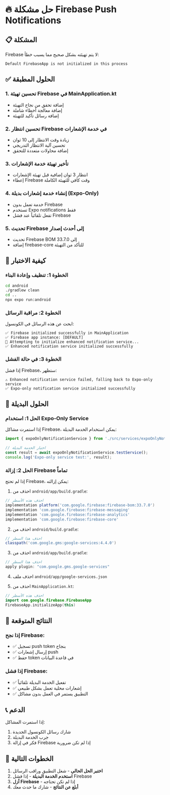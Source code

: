 # 🔥 حل مشكلة Firebase Push Notifications

## 📋 المشكلة
Firebase لا يتم تهيئته بشكل صحيح مما يسبب خطأ:
```
Default FirebaseApp is not initialized in this process
```

## ✅ الحلول المطبقة

### 1. تحسين تهيئة Firebase في MainApplication.kt
- إضافة تحقق من نجاح التهيئة
- إضافة معالجة أخطاء شاملة
- إضافة رسائل تأكيد للتهيئة

### 2. تحسين انتظار Firebase في خدمة الإشعارات
- زيادة وقت الانتظار إلى 10 ثوان
- تحسين آلية الانتظار التدريجي
- إضافة محاولات متعددة للتحقق

### 3. تأخير تهيئة خدمة الإشعارات
- انتظار 3 ثوان إضافية قبل تهيئة الإشعارات
- إعطاء Firebase وقت كافي للتهيئة الكاملة

### 4. إنشاء خدمة إشعارات بديلة (Expo-Only)
- خدمة تعمل بدون Firebase
- تستخدم Expo notifications فقط
- تفعل تلقائياً عند فشل Firebase

### 5. تحديث Firebase إلى أحدث إصدار
- تحديث Firebase BOM إلى 33.7.0
- إضافة firebase-core للتأكد من التهيئة

## 🚀 كيفية الاختبار

### الخطوة 1: تنظيف وإعادة البناء
```bash
cd android
./gradlew clean
cd ..
npx expo run:android
```

### الخطوة 2: مراقبة الرسائل
ابحث عن هذه الرسائل في الكونسول:
```
✅ Firebase initialized successfully in MainApplication
✅ Firebase app instance: [DEFAULT]
🚀 Attempting to initialize enhanced notification service...
✅ Enhanced notification service initialized successfully
```

### الخطوة 3: في حالة الفشل
إذا فشل Firebase، ستظهر:
```
⚠️ Enhanced notification service failed, falling back to Expo-only service
✅ Expo-only notification service initialized successfully
```

## 🔧 الحلول البديلة

### الحل 1: استخدام Expo-Only Service
إذا استمرت مشاكل Firebase، يمكن استخدام الخدمة البديلة:

```typescript
import { expoOnlyNotificationService } from './src/services/expoOnlyNotificationService';

// اختبار الخدمة البديلة
const result = await expoOnlyNotificationService.testService();
console.log('Expo-only service test:', result);
```

### الحل 2: إزالة Firebase تماماً
إذا لم تحتج Firebase، يمكن إزالته:

1. احذف من `android/app/build.gradle`:
```gradle
// احذف هذه الأسطر
implementation platform('com.google.firebase:firebase-bom:33.7.0')
implementation 'com.google.firebase:firebase-messaging'
implementation 'com.google.firebase:firebase-analytics'
implementation 'com.google.firebase:firebase-core'
```

2. احذف من `android/build.gradle`:
```gradle
// احذف هذا السطر
classpath('com.google.gms:google-services:4.4.0')
```

3. احذف من `android/app/build.gradle`:
```gradle
// احذف هذا السطر
apply plugin: "com.google.gms.google-services"
```

4. احذف ملف `android/app/google-services.json`

5. احذف من `MainApplication.kt`:
```kotlin
// احذف هذه الأسطر
import com.google.firebase.FirebaseApp
FirebaseApp.initializeApp(this)
```

## 🎯 النتائج المتوقعة

### إذا نجح Firebase:
- ✅ تسجيل push token بنجاح
- ✅ إرسال إشعارات push
- ✅ حفظ token في قاعدة البيانات

### إذا فشل Firebase:
- ✅ تفعيل الخدمة البديلة تلقائياً
- ✅ إشعارات محلية تعمل بشكل طبيعي
- ✅ التطبيق يستمر في العمل بدون مشاكل

## 📞 الدعم

إذا استمرت المشاكل:
1. شارك رسائل الكونسول الجديدة
2. جرب الخدمة البديلة
3. فكر في إزالة Firebase إذا لم تكن ضرورية

## 🔄 الخطوات التالية

1. **اختبر الحل الحالي** - شغل التطبيق وراقب الرسائل
2. **استخدم الخدمة البديلة** - إذا فشل Firebase
3. **أزل Firebase** - إذا لم تكن تحتاجه
4. **أبلغ عن النتائج** - شارك ما حدث معك
